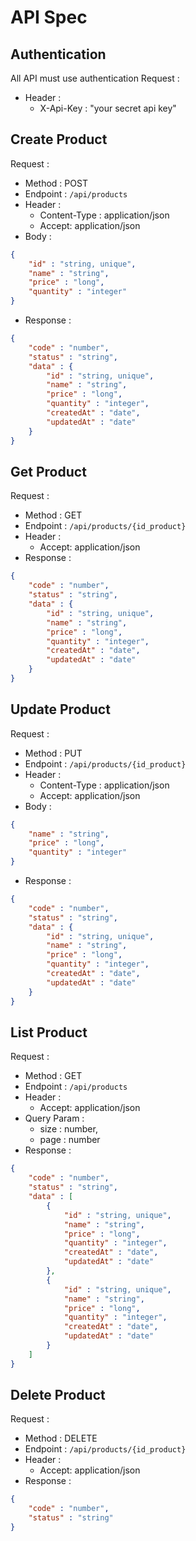 # API Spec

## Authentication
All API must use authentication
Request :
- Header :
  - X-Api-Key : "your secret api key"


## Create Product

Request :
- Method : POST
- Endpoint : `/api/products`
- Header :
    - Content-Type : application/json
    - Accept: application/json
- Body :
```json
{
	"id" : "string, unique",
	"name" : "string",
	"price" : "long",
	"quantity" : "integer"
}
```
- Response :
```json
{
	"code" : "number",
	"status" : "string",
	"data" : {
		"id" : "string, unique",
		"name" : "string",
		"price" : "long",
		"quantity" : "integer",
		"createdAt" : "date",
		"updatedAt" : "date"
	}
}
```

## Get Product
Request :
- Method : GET
- Endpoint : `/api/products/{id_product}`
- Header :
    - Accept: application/json
- Response :
```json
{
	"code" : "number",
	"status" : "string",
	"data" : {
		"id" : "string, unique",
		"name" : "string",
		"price" : "long",
		"quantity" : "integer",
		"createdAt" : "date",
		"updatedAt" : "date"
	}
}
```

## Update Product
Request :
- Method : PUT
- Endpoint : `/api/products/{id_product}`
- Header :
    - Content-Type : application/json
    - Accept: application/json
- Body :
```json
{
	"name" : "string",
	"price" : "long",
	"quantity" : "integer"
}
```
- Response :
```json
{
	"code" : "number",
	"status" : "string",
	"data" : {
		"id" : "string, unique",
		"name" : "string",
		"price" : "long",
		"quantity" : "integer",
		"createdAt" : "date",
		"updatedAt" : "date"
	}
}
```
## List Product
Request :
- Method : GET
- Endpoint : `/api/products`
- Header :
    - Accept: application/json
- Query Param :
    - size : number,
    - page : number
- Response :
```json
{
	"code" : "number",
	"status" : "string",
	"data" : [
		{
			"id" : "string, unique",
			"name" : "string",
			"price" : "long",
			"quantity" : "integer",
			"createdAt" : "date",
			"updatedAt" : "date"
		},
		{
			"id" : "string, unique",
			"name" : "string",
			"price" : "long",
			"quantity" : "integer",
			"createdAt" : "date",
			"updatedAt" : "date"
		}
	]
}
```

## Delete Product
Request :
- Method : DELETE
- Endpoint : `/api/products/{id_product}`
- Header :
    - Accept: application/json
- Response :
```json
{
	"code" : "number",
	"status" : "string"
}
```
  
